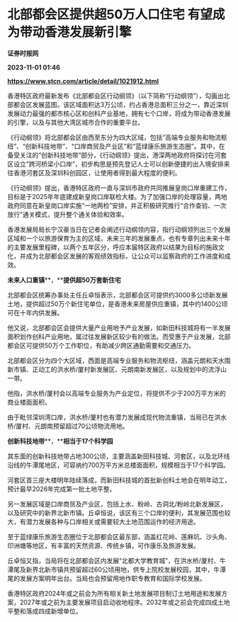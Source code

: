 # 北部都会区提供超50万人口住宅 有望成为带动香港发展新引擎
**证券时报网**

**2023-11-01 01:46**

**https://www.stcn.com/article/detail/1021912.html**

香港特区政府最新发布《北部都会区行动纲领》（以下简称“行动纲领”），勾画出北部都会区发展蓝图。该区域面积达3万公顷，约占香港总面积三分之一，靠近深圳发展动力最强的都市核心区和创科产业基地，拥有七个口岸，将成为带动香港发展的引擎，以及与其他大湾区城市合作的重要平台。

《行动纲领》将北部都会区由西至东分为四大区域，包括“高端专业服务和物流枢纽”、“创新科技地带”、“口岸商贸及产业区”和“蓝绿康乐旅游生态圈”。其中，在备受关注的“创新科技地带”部分，《行动纲领》提出，港深两地政府将探讨在河套区设立“跨河桥梁小口岸”，初步构思是预先登记人士可以创新便捷的出入境安排来往香港河套区及深圳科创园区，让使用者得到最大程度的便利。

《行动纲领》提出，香港特区政府一直与深圳市政府共同推展皇岗口岸重建工作，目标是于2025年年底建成新皇岗口岸联检大楼。为了加强口岸的处理容量，两地政府同意在新皇岗口岸实施“一地两检”安排，并正积极研究推行“合作查验、一次放行”通关模式，提升整个通关体验和效率。

香港发展局局长宁汉豪当日在记者会阐述行动纲领内容，指行动纲领列出三个发展区域和一个以旅游保育为主的区域，未来三年的发展重点，也有专章列出未来十年的主要发展里程碑，以两个五年区分，呼应本届特区政府以结果为目标的施政文化，并成为北部都会区发展的客观绩效指标，让公众可以监察政府的工作进度和成效。

**未来人口重镇****，****提供超50万套新住宅**

北部都会区统筹办事处主任丘卓恒表示，北部都会区可提供约3000多公顷新发展土地，提供超过50万个新住宅单位，是香港未来房屋供应重镇，其中约1400公顷可在十年内供发展。

他又说，北部都会区会提供大量产业用地予产业发展，如新田科技城将有一半发展面积划作创科产业用地，属过往发展新区较少有的做法。而受惠于产业发展，北部都会区可提供50万个工作职位，有助减少跨区通勤需要和交通压力。

北部都会区分为四个大区域，西面是高端专业服务和物流枢纽，涵盖元朗和天水围新市镇、正动工的洪水桥/厦村新发展区、元朗南新发展区，以及规划中的流浮山一带。

他指，洪水桥/厦村会以高端专业服务为产业定位，将提供不少于200万平方米的商业楼面面积。

由于毗邻深圳湾口岸，洪水桥/厦村也有潜力发展成现代物流重镇，当局已在洪水桥/厦村、元朗南预留超过70公顷物流用地。

**创新科技地带****，****相当于17个科学园**

其东面的创新科技地带占地300公顷，主要涵盖新田科技城、河套区，以及北环线沿线的牛潭尾地区，可容纳约700万平方米总楼面面积，规模相当于17个科学园。

河套区首三座大楼明年陆续落成，而新田科技城的首批新创科土地会在明年动工，预计最早2026年完成第一批土地平整。

另一发展区域是口岸商贸及产业区，包括上水、粉岭、古洞北/粉岭北新发展区，以及研究中的新界北新市镇。丘卓恒说，该区有三个口岸的便利，其发展范围也较大，有潜力发展各种与口岸相关或需要较大土地范围运作的经济用途。

至于蓝绿康乐旅游生态圈位于北部都会区最东部，涵盖红花岭、莲麻坑、沙头角、印洲塘等地区，有丰富的天然资源、传统乡镇，可作康乐及旅游发展。

丘卓恒又指，当局将在北部都会区内发展“北都大学教育城”，在洪水桥/厦村、牛潭尾及新界北新市镇共预留超过60公顷用地，供专上院校发展校园，其中，牛潭尾的发展方案明年出台。当局也会预留用地作职专教育和国际学校发展。

香港特区政府2024年或之前会为所有相关新土地发展项目制订土地用途和发展方案，2027年或之前为主要发展项目启动收地程序。2032年或之前会完成四成土地平整和落成四成新增单位。